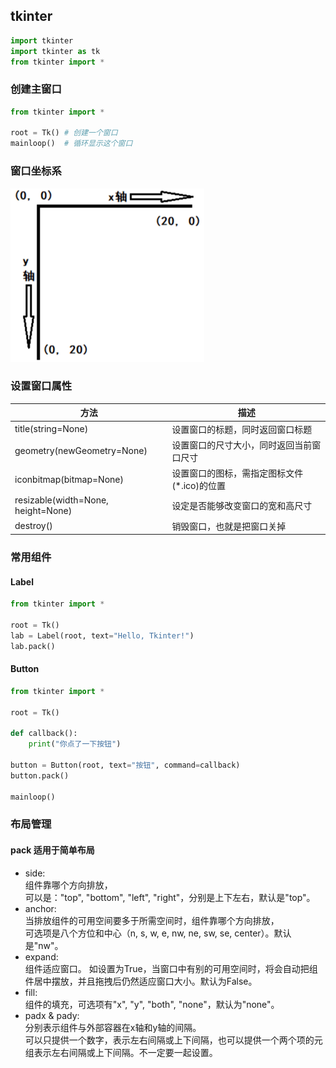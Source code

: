 ## tkinter

```python
import tkinter
import tkinter as tk
from tkinter import *
```

### 创建主窗口

```python
from tkinter import *

root = Tk() # 创建一个窗口
mainloop()  # 循环显示这个窗口
```

### 窗口坐标系

![坐标系](xy.png)

### 设置窗口属性

| 方法                                 | 描述                        |
|------------------------------------|---------------------------|
| title(string=None)                 | 设置窗口的标题，同时返回窗口标题          |
| geometry(newGeometry=None)         | 设置窗口的尺寸大小，同时返回当前窗口尺寸      |
| iconbitmap(bitmap=None)            | 设置窗口的图标，需指定图标文件(*.ico)的位置 |
| resizable(width=None, height=None) | 设定是否能够改变窗口的宽和高尺寸          |
| destroy()                          | 销毁窗口，也就是把窗口关掉             |

### 常用组件

#### Label

```python
from tkinter import *

root = Tk()
lab = Label(root, text="Hello, Tkinter!")
lab.pack()
```

#### Button

```python
from tkinter import *
 
root = Tk()
 
def callback():
    print("你点了一下按钮")
 
button = Button(root, text="按钮", command=callback)
button.pack()
 
mainloop()
```

### 布局管理

#### pack 适用于简单布局

* side:  
  组件靠哪个方向排放，  
  可以是："top", "bottom", "left", "right"，分别是上下左右，默认是"top"。
* anchor:  
  当排放组件的可用空间要多于所需空间时，组件靠哪个方向排放，  
  可选项是八个方位和中心（n, s, w, e, nw, ne, sw, se, center）。默认是"nw"。
* expand:  
  组件适应窗口。
  如设置为True，当窗口中有别的可用空间时，将会自动把组件居中摆放，并且拖拽后仍然适应窗口大小。默认为False。
* fill:  
  组件的填充，可选项有"x", "y", "both", "none"，默认为"none"。
* padx & pady:  
  分别表示组件与外部容器在x轴和y轴的间隔。  
  可以只提供一个数字，表示左右间隔或上下间隔，也可以提供一个两个项的元组表示左右间隔或上下间隔。不一定要一起设置。
